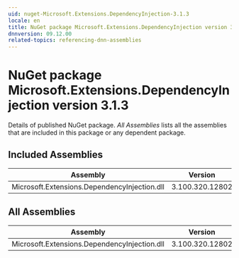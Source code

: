 ```yaml
---
uid: nuget-Microsoft.Extensions.DependencyInjection-3.1.3
locale: en
title: NuGet package Microsoft.Extensions.DependencyInjection version 3.1.3
dnnversion: 09.12.00
related-topics: referencing-dnn-assemblies
---
```


# NuGet package Microsoft.Extensions.DependencyInjection version 3.1.3
Details of published NuGet package.
*All Assemblies* lists all the assemblies that are included in this package or any dependent package.

## Included Assemblies

|Assembly|Version|
|---|---|
|Microsoft.Extensions.DependencyInjection.dll|3.100.320.12802|

## All Assemblies

|Assembly|Version|
|---|---|
|Microsoft.Extensions.DependencyInjection.dll|3.100.320.12802|

